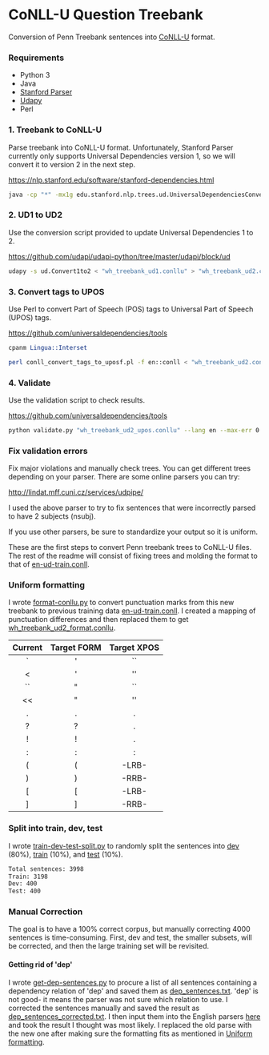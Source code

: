 # CoNLL-U Question Treebank

Conversion of Penn Treebank sentences into [CoNLL-U](https://universaldependencies.org/guidelines.html) format.

### Requirements

* Python 3
* Java
* [Stanford Parser](https://nlp.stanford.edu/software/stanford-dependencies.html)
* [Udapy](https://github.com/udapi/udapi-python/tree/master/udapi/block/ud)
* Perl

### 1. Treebank to CoNLL-U

Parse treebank into CoNLL-U format.
Unfortunately, Stanford Parser currently only supports Universal Dependencies version 1, so we will convert it to version 2 in the next step.

https://nlp.stanford.edu/software/stanford-dependencies.html

```bash
java -cp "*" -mx1g edu.stanford.nlp.trees.ud.UniversalDependenciesConverter -treeFile "wh_treebank.txt" > "wh_treebank_ud1.conllu"
```

### 2. UD1 to UD2

Use the conversion script provided to update Universal Dependencies 1 to 2.

https://github.com/udapi/udapi-python/tree/master/udapi/block/ud

```bash
udapy -s ud.Convert1to2 < "wh_treebank_ud1.conllu" > "wh_treebank_ud2.conllu"
```

### 3. Convert tags to UPOS

Use Perl to convert Part of Speech (POS) tags to Universal Part of Speech (UPOS) tags.

https://github.com/universaldependencies/tools

```perl
cpanm Lingua::Interset
```
```bash
perl conll_convert_tags_to_uposf.pl -f en::conll < "wh_treebank_ud2.conllu" > "wh_treebank_ud2_upos.conllu"
```

### 4. Validate

Use the validation script to check results.

https://github.com/universaldependencies/tools

```bash
python validate.py "wh_treebank_ud2_upos.conllu" --lang en --max-err 0
```

### Fix validation errors

Fix major violations and manually check trees.
You can get different trees depending on your parser.
There are some online parsers you can try:

http://lindat.mff.cuni.cz/services/udpipe/

I used the above parser to try to fix sentences that were incorrectly parsed to have 2 subjects (nsubj).

If you use other parsers, be sure to standardize your output so it is uniform.

These are the first steps to convert Penn treebank trees to CoNLL-U files.
The rest of the readme will consist of fixing trees and molding the format to that of [en-ud-train.conll](data/en-ud-train.conll).

### Uniform formatting

I wrote [format-conllu.py](format-conllu.py) to convert punctuation marks from this new treebank to previous training data [en-ud-train.conll](data/en-ud-train.conll).
I created a mapping of punctuation differences and then replaced them to get [wh_treebank_ud2_format.conllu](data/wh_treebank_ud2_format.conllu).

| Current | Target FORM | Target XPOS |
|:--------:|:-------------:|:-----:|
| ` | ' | `` |
| < | ' | '' |
| `` | " | `` |
| << | " | '' |
| . | . | . |
| ? | ? | . |
| ! | ! | . |
| : | : | : |
| ( | ( | -LRB- |
| ) | ) | -RRB- |
| [ | [ | -LRB- |
| ] | ] | -RRB- |

### Split into train, dev, test

I wrote [train-dev-test-split.py](train-dev-test-split.py) to randomly split the sentences into [dev](data/dev.conllu) (80%), [train](data/train.conllu) (10%), and [test](data/test.conllu) (10%).

```bash
Total sentences: 3998
Train: 3198
Dev: 400
Test: 400
```

### Manual Correction

The goal is to have a 100% correct corpus, but manually correcting 4000 sentences is time-consuming.
First, dev and test, the smaller subsets, will be corrected, and then the large training set will be revisited.

#### Getting rid of 'dep'

I wrote [get-dep-sentences.py](get-dep-sentences.py) to procure a list of all sentences containing a dependency relation of 'dep' and saved them as [dep_sentences.txt](data/dep_sentences.txt).
'dep' is not good- it means the parser was not sure which relation to use.
I corrected the sentences manually and saved the result as [dep_sentences_corrected.txt](data/dep_sentences_corrected.txt).
I then input them into the English parsers [here](http://lindat.mff.cuni.cz/services/udpipe/) and took the result I thought was most likely.
I replaced the old parse with the new one after making sure the formatting fits as mentioned in [Uniform formatting](#uniform-formatting).